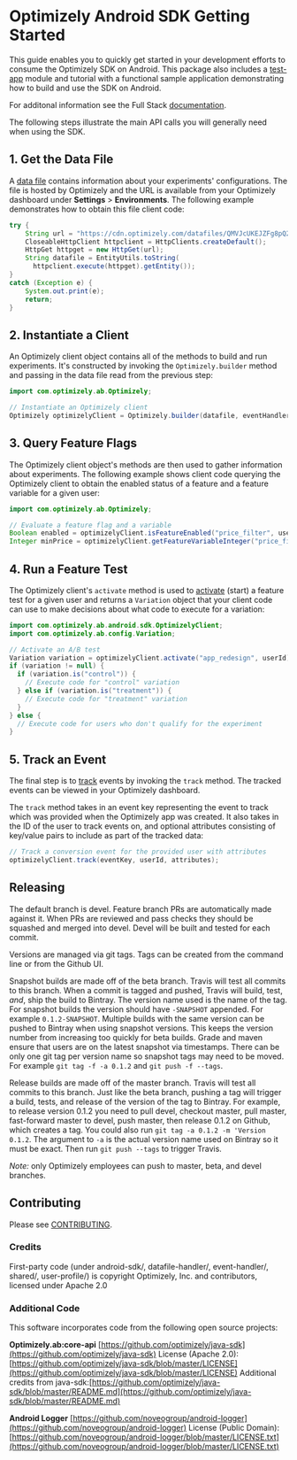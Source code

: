 # Optimizely Android SDK Getting Started

This guide enables you to quickly get started in your development efforts to consume the Optimizely SDK on Android. This package also includes a [test-app](./test-app/README.md) module and tutorial with a functional sample application demonstrating how to build and use the SDK on Android.

For additonal information see the Full Stack [documentation](https://docs.developers.optimizely.com/full-stack/docs).

The following steps illustrate the main API calls you will generally need when using the SDK.

## 1. Get the Data File
A [data file](https://docs.developers.optimizely.com/full-stack/docs/get-the-datafile) contains information about your experiments' configurations. The file is hosted by Optimizely and the URL is available from your Optimizely dashboard under **Settings** > **Environments**. The following example demonstrates how to obtain this file client code:

```java
try {
    String url = "https://cdn.optimizely.com/datafiles/QMVJcUKEJZFg8pQ2jhAybK.json";
    CloseableHttpClient httpclient = HttpClients.createDefault();
    HttpGet httpget = new HttpGet(url); 
    String datafile = EntityUtils.toString(
      httpclient.execute(httpget).getEntity());
}
catch (Exception e) {
    System.out.print(e);
    return;
}
```

## 2. Instantiate a Client
An Optimizely client object contains all of the methods to build and run experiments. It's constructed by invoking the `Optimizely.builder` method and passing in the data file read from the previous step:
```java
import com.optimizely.ab.Optimizely;

// Instantiate an Optimizely client
Optimizely optimizelyClient = Optimizely.builder(datafile, eventHandler).build();
```

## 3. Query Feature Flags
The Optimizely client object's methods are then used to gather information about experiments. The following example shows client code querying the Optimizely client to obtain the enabled status of a feature and a feature variable for a given user:
```java
import com.optimizely.ab.Optimizely;

// Evaluate a feature flag and a variable
Boolean enabled = optimizelyClient.isFeatureEnabled("price_filter", userId);
Integer minPrice = optimizelyClient.getFeatureVariableInteger("price_filter", "min_price", userId);
```

## 4. Run a Feature Test
The Optimizely client's `activate` method is used to [activate](https://docs.developers.optimizely.com/full-stack/docs/activate) (start) a feature test for a given user and returns a `Variation` object that your client code can use to make decisions about what code to execute for a variation:
```java
import com.optimizely.ab.android.sdk.OptimizelyClient;
import com.optimizely.ab.config.Variation;

// Activate an A/B test
Variation variation = optimizelyClient.activate("app_redesign", userId);
if (variation != null) {
  if (variation.is("control")) {
    // Execute code for "control" variation
  } else if (variation.is("treatment")) {
    // Execute code for "treatment" variation
  }
} else {
  // Execute code for users who don't qualify for the experiment
}
```

## 5. Track an Event
The final step is to [track](https://docs.developers.optimizely.com/full-stack/docs/track) events by invoking the `track` method. The tracked events can be viewed in your Optimizely dashboard. 

The `track` method takes in an event key representing the event to track which was provided when the Optimizely app was created. It also takes in the ID of the user to track events on, and optional attributes consisting of key/value pairs to include as part of the tracked data:
```java
// Track a conversion event for the provided user with attributes
optimizelyClient.track(eventKey, userId, attributes);
```

## Releasing
The default branch is devel.  Feature branch PRs are automatically made against it. When PRs are reviewed and pass checks they should be squashed and merged into devel.  Devel will be built and tested for each commit.

Versions are managed via git tags.  Tags can be created from the command line or from the Github UI.

Snapshot builds are made off of the beta branch.  Travis will test all commits to this branch.  When a commit is tagged and pushed, Travis will build, test, *and*, ship the build to Bintray.  The version name used
is the name of the tag.  For snapshot builds the version should have `-SNAPSHOT` appended.  For example `0.1.2-SNAPSHOT`.  Multiple builds with the same version can be pushed to Bintray when using snapshot versions.
This keeps the version number from increasing too quickly for beta builds.  Grade and maven ensure that users are on the latest snapshot via timestamps.
There can be only one git tag per version name so snapshot tags may need to be moved.  For example `git tag -f -a 0.1.2` and `git push -f --tags`.  

Release builds are made off of the master branch.  Travis will test all commits to this branch.  Just like the beta branch, pushing a tag will trigger a build, tests, and release of the version of the tag to Bintray.
For example, to release version 0.1.2 you need to pull devel, checkout master, pull master, fast-forward master to devel, push master, then release 0.1.2 on Github, which creates a tag.  You could also run 
`git tag -a 0.1.2 -m 'Version 0.1.2`.  The argument to `-a` is the actual version name used on Bintray so it must be exact.  Then run `git push --tags` to trigger Travis.

*Note:* only Optimizely employees can push to master, beta, and devel branches.

## Contributing
Please see [CONTRIBUTING](CONTRIBUTING.md).

### Credits

First-party code (under android-sdk/, datafile-handler/, event-handler/, shared/, user-profile/) is copyright Optimizely, Inc. and contributors, licensed under Apache 2.0

### Additional Code
This software incorporates code from the following open source projects:

**Optimizely.ab:core-api** [https://github.com/optimizely/java-sdk](https://github.com/optimizely/java-sdk)
License (Apache 2.0): [https://github.com/optimizely/java-sdk/blob/master/LICENSE](https://github.com/optimizely/java-sdk/blob/master/LICENSE)
Additional credits from java-sdk:[https://github.com/optimizely/java-sdk/blob/master/README.md](https://github.com/optimizely/java-sdk/blob/master/README.md)

**Android Logger** [https://github.com/noveogroup/android-logger](https://github.com/noveogroup/android-logger)
License (Public Domain): [https://github.com/noveogroup/android-logger/blob/master/LICENSE.txt](https://github.com/noveogroup/android-logger/blob/master/LICENSE.txt)

